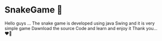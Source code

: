 # SnakeGame 🐍

Hello guys ...
The snake game is developed using java Swing 
and it is very simple game 
Dawnload the source Code and learn and enjoy it
 Thank you...❤️‍🔥
